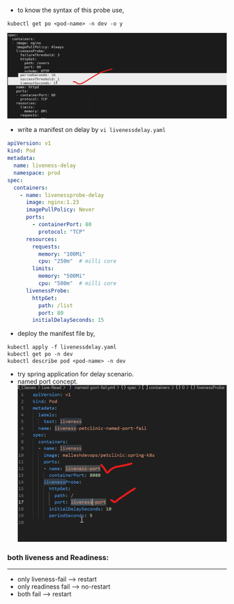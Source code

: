 * to know the syntax of this probe use,
```
kubectl get po <pod-name> -n dev -o y
```
![preview](./images/k8s87.png)
* write a manifest on delay by `vi livenessdelay.yaml`
```yaml
apiVersion: v1
kind: Pod
metadata:
  name: liveness-delay
  namespace: prod
spec:
  containers:
    - name: livenessprobe-delay
      image: nginx:1.23
      imagePullPolicy: Never
      ports:
        - containerPort: 80
          protocol: "TCP"
      resources:
        requests:
          memory: "100Mi"
          cpu: "250m"  # milli core
        limits:
          memory: "500Mi"
          cpu: "500m"  # milli core
      livenessProbe:
        httpGet:
          path: /list
          port: 80
        initialDelaySeconds: 15
```
* deploy the manifest file by,
```
kubectl apply -f livenessdelay.yaml
kubectl get po -n dev
kubectl describe pod <pod-name> -n dev
```
* try spring application for delay scenario.
* named port concept.
![preview](./images/k8s88.png)
### both liveness and Readiness:
---------------------------
* only liveness-fail  --> restart 
* only readiness fail  --> no-restart 
* both fail -->  restart 

  

